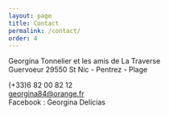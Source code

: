 ```yaml
---
layout: page
title: Contact
permalink: /contact/
order: 4
---
```

Georgina Tonnelier
et les amis de La Traverse  
Guervoeur 
29550 St Nic - Pentrez - Plage 
  
(+33)6 82 00 82 12  
<georgina84@orange.fr>     
Facebook : Georgina Delicias    

<!--
 This is the base Jekyll theme. You can find out more info about customizing your Jekyll theme, as well as basic Jekyll usage documentation at [jekyllrb.com](https://jekyllrb.com/)

You can find the source code for Minima at GitHub:
[jekyll][jekyll-organization] /
[minima](https://github.com/jekyll/minima)

You can find the source code for Jekyll at GitHub:
[jekyll][jekyll-organization] /
[jekyll](https://github.com/jekyll/jekyll)


[jekyll-organization]: https://github.com/jekyll
-->